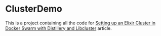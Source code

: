# ClusterDemo

This is a project containing all the code for [Setting up an Elixir Cluster in Docker Swarm with Distillery and Libcluster](https://anadea.info/blog/distillery-libcluster-docker-swarm) article.
